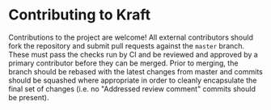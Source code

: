 # Contributing to Kraft

Contributions to the project are welcome! All external contributors should fork the repository and submit pull requests against the `master` branch. These must pass the checks run by CI and be reviewed and approved by a primary contributor before they can be merged. Prior to merging, the branch should be rebased with the latest changes from master and commits should be squashed where appropriate in order to cleanly encapsulate the final set of changes (i.e. no "Addressed review comment" commits should be present).
